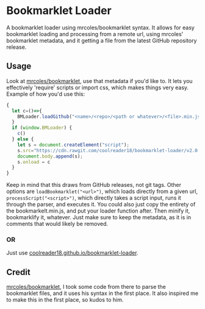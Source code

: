 # Bookmarklet Loader
A bookmarklet loader using mrcoles/bookmarklet syntax. It allows for easy bookmarklet loading and processing from a remote url, using mrcoles' bookmarklet metadata, and it getting a file from the latest GitHub repository release.

## Usage
Look at [mrcoles/bookmarklet](https://github.com/mrcoles/bookmarklet), use that metadata if you'd like to. It lets you effectively 'require' scripts or import css, which makes things very easy.
Example of how you'd use this:
```javascript
{
  let c=()=>{
    BMLoader.loadGithub("<name>/<repo>/<path or whatever>/<file>.min.js")
  }
  if (window.BMLoader) {
    c()
  } else {
    let s = document.createElement("script");
    s.src="https://cdn.rawgit.com/coolreader18/bookmarklet-loader/v2.0.0/bookmarklet.min.js";
    document.body.append(s);
    s.onload = c
  }
}
```
Keep in mind that this draws from GitHub releases, not git tags.
Other options are `loadBookmarklet("<url>")`, which loads directly from a given url, `processScript("<script>")`, which directly takes a script input, runs it through the parser, and executes it. You could also just copy the entirety of the bookmarkelt.min.js, and put your loader function after. Then minify it, bookmarklify it, whatever. Just make sure to keep the metadata, as it is in comments that would likely be removed.
### OR
Just use [coolreader18.github.io/bookmarklet-loader](https://coolreader18.github.io/bookmarklet-loader).

## Credit
[mrcoles/bookmarklet](https://github.com/mrcoles/bookmarklet), I took some code from there to parse the bookmarklet files, and it uses his syntax in the first place. It also inspired me to make this in the first place, so kudos to him.
